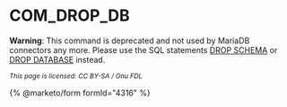 # COM\_DROP\_DB

**Warning**: This command is deprecated and not used by MariaDB connectors any more. Please use the SQL statements [DROP SCHEMA](../../../../../reference/sql-statements/data-definition/drop/drop-database.md) or [DROP DATABASE](../../../../../reference/sql-statements/data-definition/drop/drop-database.md) instead.

<sub>_This page is licensed: CC BY-SA / Gnu FDL_</sub>

{% @marketo/form formId="4316" %}
